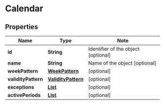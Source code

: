 # Calendar

## Properties

Name | Type | Note
---- | ---- | ----
**id** | **String** | Identifier of the object [optional] 
**name** | **String** | Name of the object [optional] 
**weekPattern** | [**WeekPattern**](WeekPattern.md) | [optional] 
**validityPattern** | [**ValidityPattern**](ValidityPattern.md) | [optional] 
**exceptions** | [**List<CalendarException>**](CalendarException.md) | [optional] 
**activePeriods** | [**List<CalendarPeriod>**](CalendarPeriod.md) | [optional] 

